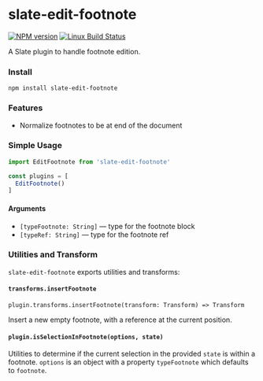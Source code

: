 # slate-edit-footnote

[![NPM version](https://badge.fury.io/js/slate-edit-footnote.svg)](http://badge.fury.io/js/slate-edit-footnote)
[![Linux Build Status](https://travis-ci.org/GitbookIO/slate-edit-footnote.png?branch=master)](https://travis-ci.org/GitbookIO/slate-edit-footnote)

A Slate plugin to handle footnote edition.

### Install

```
npm install slate-edit-footnote
```

### Features

- Normalize footnotes to be at end of the document

### Simple Usage

```js
import EditFootnote from 'slate-edit-footnote'

const plugins = [
  EditFootnote()
]
```

#### Arguments

- ``[typeFootnote: String]`` — type for the footnote block
- ``[typeRef: String]`` — type for the footnote ref

### Utilities and Transform

`slate-edit-footnote` exports utilities and transforms:


#### `transforms.insertFootnote`

`plugin.transforms.insertFootnote(transform: Transform) => Transform`

Insert a new empty footnote, with a reference at the current position.

#### `plugin.isSelectionInFootnote(options, state)`

Utilities to determine if the current selection in the provided `state` is
within a footnote. `options` is an object with a property `typeFootnote` which
defaults to `footnote`.
